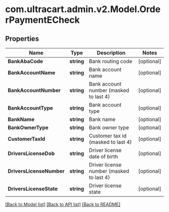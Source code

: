 # com.ultracart.admin.v2.Model.OrderPaymentECheck
## Properties

Name | Type | Description | Notes
------------ | ------------- | ------------- | -------------
**BankAbaCode** | **string** | Bank routing code | [optional] 
**BankAccountName** | **string** | Bank account name | [optional] 
**BankAccountNumber** | **string** | Bank account number (masked to last 4) | [optional] 
**BankAccountType** | **string** | Bank account type | [optional] 
**BankName** | **string** | Bank name | [optional] 
**BankOwnerType** | **string** | Bank owner type | [optional] 
**CustomerTaxId** | **string** | Customer tax id (masked to last 4) | [optional] 
**DriversLicenseDob** | **string** | Driver license date of birth | [optional] 
**DriversLicenseNumber** | **string** | Driver license number (masked to last 4) | [optional] 
**DriversLicenseState** | **string** | Driver license state | [optional] 

[[Back to Model list]](../README.md#documentation-for-models) [[Back to API list]](../README.md#documentation-for-api-endpoints) [[Back to README]](../README.md)

